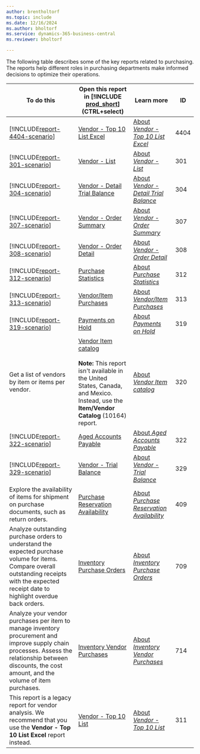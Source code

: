 ```yaml
---
author: brentholtorf
ms.topic: include
ms.date: 12/16/2024
ms.author: bholtorf
ms.service: dynamics-365-business-central
ms.reviewer: bholtorf

---
```


The following table describes some of the key reports related to purchasing. The reports help different roles in purchasing departments make informed decisions to optimize their operations. 

| To do this | Open this report in [!INCLUDE [prod_short](prod_short.md)] (CTRL+select) | Learn more | ID |
|-------|------------| ------------|----|
| [!INCLUDE[report-4404-scenario](../includes/report-4404-scenario-include.md)] | [Vendor - Top 10 List Excel](https://businesscentral.dynamics.com?report=4404) | [About *Vendor - Top 10 List Excel*](../reports/report-4404.md) | 4404 |
| [!INCLUDE[report-301-scenario](../includes/report-301-scenario-include.md)] | [Vendor - List](https://businesscentral.dynamics.com?report=301) | [About *Vendor - List*](../reports/report-301.md) | 301 |
| [!INCLUDE[report-304-scenario](../includes/report-304-scenario-include.md)] | [Vendor - Detail Trial Balance](https://businesscentral.dynamics.com?report=304) | [About *Vendor - Detail Trial Balance*](../reports/report-304.md) | 304 |
| [!INCLUDE[report-307-scenario](../includes/report-307-scenario-include.md)] | [Vendor - Order Summary](https://businesscentral.dynamics.com?report=307) | [About *Vendor - Order Summary*](../reports/report-307.md) | 307 |
| [!INCLUDE[report-308-scenario](../includes/report-308-scenario-include.md)] | [Vendor - Order Detail](https://businesscentral.dynamics.com?report=308) | [About *Vendor - Order Detail*](../reports/report-308.md) | 308 |
| [!INCLUDE[report-312-scenario](../includes/report-312-scenario-include.md)] | [Purchase Statistics](https://businesscentral.dynamics.com?report=312) | [About *Purchase Statistics*](../reports/report-312.md) | 312 |
| [!INCLUDE[report-313-scenario](../includes/report-313-scenario-include.md)] | [Vendor/Item Purchases](https://businesscentral.dynamics.com?report=313) | [About *Vendor/Item Purchases*](../reports/report-313.md) | 313 |
| [!INCLUDE[report-319-scenario](../includes/report-319-scenario-include.md)] | [Payments on Hold](https://businesscentral.dynamics.com?report=319) | [About *Payments on Hold*](../reports/report-319.md) | 319 |
| Get a list of vendors by item or items per vendor. | [Vendor Item catalog](https://businesscentral.dynamics.com?report=320)<br><br>**Note:** This report isn't available in the United States, Canada, and Mexico. Instead, use the **Item/Vendor Catalog** (10164) report. | [About *Vendor Item catalog*](../reports/report-320.md) | 320 |
| [!INCLUDE[report-322-scenario](../includes/report-322-scenario-include.md)] | [Aged Accounts Payable](https://businesscentral.dynamics.com?report=322) | [About *Aged Accounts Payable*](../reports/report-322.md) | 322 |
| [!INCLUDE[report-329-scenario](../includes/report-329-scenario-include.md)] | [Vendor - Trial Balance](https://businesscentral.dynamics.com?report=329) | [About *Vendor - Trial Balance*](../reports/report-329.md) | 329 |
| Explore the availability of items for shipment on purchase documents, such as return orders. | [Purchase Reservation Availability](https://businesscentral.dynamics.com?report=409)| [About *Purchase Reservation Availability*](../reports/report-409.md) | 409 |
| Analyze outstanding purchase orders to understand the expected purchase volume for items. Compare overall outstanding receipts with the expected receipt date to highlight overdue back orders. | [Inventory Purchase Orders](https://businesscentral.dynamics.com?report=709)| [About *Inventory Purchase Orders*](../reports/report-709.md) | 709 |
| Analyze your vendor purchases per item to manage inventory procurement and improve supply chain processes. Assess the relationship between discounts, the cost amount, and the volume of item purchases. | [Inventory Vendor Purchases](https://businesscentral.dynamics.com?report=714) | [About *Inventory Vendor Purchases*](../reports/report-714.md) | 714 |
| This report is a legacy report for vendor analysis. We recommend that you use the **Vendor - Top 10 List Excel** report instead. | [Vendor - Top 10 List](https://businesscentral.dynamics.com?report=311) | [About *Vendor - Top 10 List*](../reports/report-311.md) | 311 |